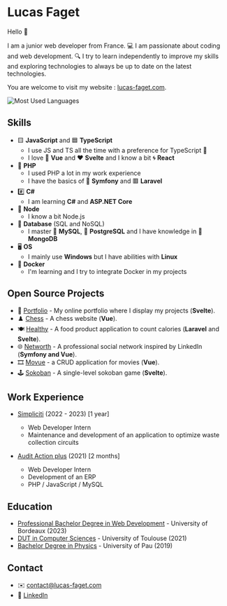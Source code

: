 # Lucas Faget

Hello 🙌

I am a junior web developer from France.
💻 I am passionate about coding and web development. 🔍 I try to learn independently to improve my skills and exploring technologies to always be up to date on the latest technologies.

You are welcome to visit my website : [lucas-faget.com](https://www.lucas-faget.com).

![Most Used Languages](https://github-readme-stats.vercel.app/api/top-langs/?username=lucas-faget&layout=compact&theme=dark)

## Skills

* 🟨 **JavaScript** and 🟦 **TypeScript**
  * I use JS and TS all the time with a preference for TypeScript 💪
  * I love 💚 **Vue** and ❤️ **Svelte** and I know a bit 🌀 **React**
* 🐘 **PHP**
  * I used PHP a lot in my work experience 
  * I have the basics of 🎵 **Symfony** and 🟥 **Laravel**
* #️⃣ **C#**
  * I am learning **C#** and **ASP.NET Core** 
* 💎 **Node**
  * I know a bit Node.js
* 💾 **Database** (SQL and NoSQL)
  * I master 🐬 **MySQL**, 🐘 **PostgreSQL** and I have knowledge in 🍃 **MongoDB**
* 🖥️ **OS**
  * I mainly use **Windows** but I have abilities with **Linux**
* 🐋 **Docker**
  * I'm learning and I try to integrate Docker in my projects

## Open Source Projects

* 👦 [Portfolio](https://github.com/lucas-faget/svelte-portfolio) - My online portfolio where I display my projects (**Svelte**).
* ♟️ [Chess](https://github.com/lucas-faget/vue-chess) - A chess website (**Vue**).
* 🍽️ [Healthy](https://github.com/lucas-faget/laravel-svelte-healthy) - A food product application to count calories (**Laravel** and **Svelte**).
* 🌐 [Networth](https://github.com/lucas-faget/symfony-vue-networth) - A professional social network inspired by LinkedIn (**Symfony and Vue**).
* 🎞️ [Movue](https://github.com/lucas-faget/vue-movies) - a CRUD application for movies (**Vue**).
* 🕹️ [Sokoban](https://github.com/lucas-faget/svelte-sokoban) - A single-level sokoban game (**Svelte**).

## Work Experience

* [Simpliciti](https://www.simpliciti.fr/) (2022 - 2023) [1 year]
  * Web Developer Intern
  * Maintenance and development of an application to optimize waste collection circuits

* [Audit Action plus](https://auditaction.eu/) (2021) [2 months]
  * Web Developer Intern
  * Development of an ERP
  * PHP / JavaScript / MySQL

## Education

- [Professional Bachelor Degree in Web Development](https://www.iut.u-bordeaux.fr/) - University of Bordeaux (2023)
- [DUT in Computer Sciences](https://iut.univ-tlse3.fr/) - University of Toulouse (2021)
- [Bachelor Degree in Physics](https://formation.univ-pau.fr/fr/catalogue/sciences-technologies-sante-STS/licence-XA/licence-physique-chimie-L3VF0L6T.html) - University of Pau (2019)

## Contact

- ✉️ [contact@lucas-faget.com](mailto:contact@lucas-faget.com)
- 🔗 [LinkedIn](https://www.linkedin.com/in/lucas-faget/)
